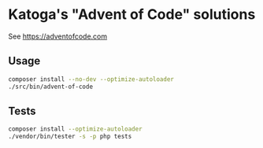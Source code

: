 # Katoga's "Advent of Code" solutions
See https://adventofcode.com

## Usage
```sh
composer install --no-dev --optimize-autoloader
./src/bin/advent-of-code
```

## Tests
```sh
composer install --optimize-autoloader
./vendor/bin/tester -s -p php tests
```

